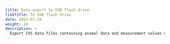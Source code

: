 ```yaml
---
title: Data export to USB flash drive
linkTitle: To USB flash drive
date: 2023-07-20
weight: 10
description: >
  Export CVS data files containing animal data and measurement values stored on the VitalControl device to a USB flash drive.
---
```

